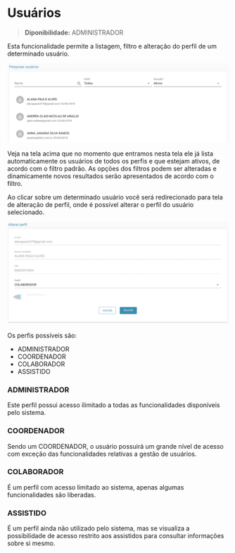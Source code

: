 # Usuários

> **Diponibilidade:**
> ADMINISTRADOR

Esta funcionalidade permite a listagem, filtro e alteração do perfil de um determinado usuário.

![listagem](./img/usuarios/listagem.png)

Veja na tela acima que no momento que entramos nesta tela ele já lista automaticamente os usuários de todos os perfis e que estejam ativos, de acordo com o filtro padrão.
As opções dos filtros podem ser alteradas e dinamicamente novos resultados serão apresentados de acordo com o filtro.

Ao clicar sobre um determinado usuário você será redirecionado para tela de alteração de perfil, onde é possível alterar o perfil do usuário selecionado.

![alterar](./img/usuarios/alterperfil.png)

Os perfis possíveis são:
  - ADMINISTRADOR
  - COORDENADOR
  - COLABORADOR
  - ASSISTIDO

### ADMINISTRADOR 
Este perfil possui acesso ilimitado a todas as funcionalidades disponíveis pelo sistema.

### COORDENADOR 
Sendo um COORDENADOR, o usuário possuirá um grande nível de acesso com exceção das funcionalidades relativas a gestão de usuários.

### COLABORADOR 
É um perfil com acesso limitado ao sistema, apenas algumas funcionalidades são liberadas.

### ASSISTIDO
É um perfil ainda não utilizado pelo sistema, mas se visualiza a possibilidade de acesso restrito aos assistidos para consultar informações sobre si mesmo.